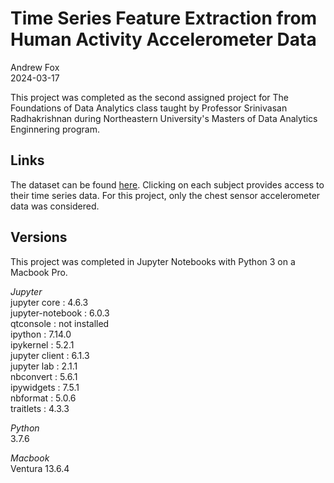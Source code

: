 # Time Series Feature Extraction from Human Activity Accelerometer Data

Andrew Fox
<br>2024-03-17

This project was completed as the second assigned project for The Foundations of Data Analytics class taught by Professor Srinivasan Radhakrishnan during Northeastern University's Masters of Data Analytics Enginnering program.

## Links
The dataset can be found [here](https://www.uni-mannheim.de/dws/research/projects/activity-recognition/dataset/dataset-realworld/). Clicking on each subject provides access to their time series data. For this project, only the chest sensor accelerometer data was considered.

## Versions
This project was completed in Jupyter Notebooks with Python 3 on a Macbook Pro.

*Jupyter*<br>
jupyter core     : 4.6.3<br>
jupyter-notebook : 6.0.3<br>
qtconsole        : not installed<br>
ipython          : 7.14.0<br>
ipykernel        : 5.2.1<br>
jupyter client   : 6.1.3<br>
jupyter lab      : 2.1.1<br>
nbconvert        : 5.6.1<br>
ipywidgets       : 7.5.1<br>
nbformat         : 5.0.6<br>
traitlets        : 4.3.3<br>

*Python*<br>
3.7.6

*Macbook*<br>
Ventura 13.6.4
